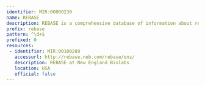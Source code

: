 ```yaml
---
identifier: MIR:00000230
name: REBASE
description: REBASE is a comprehensive database of information about restriction enzymes, DNA methyltransferases and related proteins involved in the biological process of restriction-modification (R-M). It contains fully referenced information about recognition and cleavage sites, isoschizomers, neoschizomers, commercial availability, methylation sensitivity, crystal and sequence data.
prefix: rebase
pattern: ^\d+$
prefixed: 0
resources:
 - identifier: MIR:00100289
   accessurl: http://rebase.neb.com/rebase/enz/
   description: REBASE at New England Biolabs
   location: USA
   official: false
---
```

